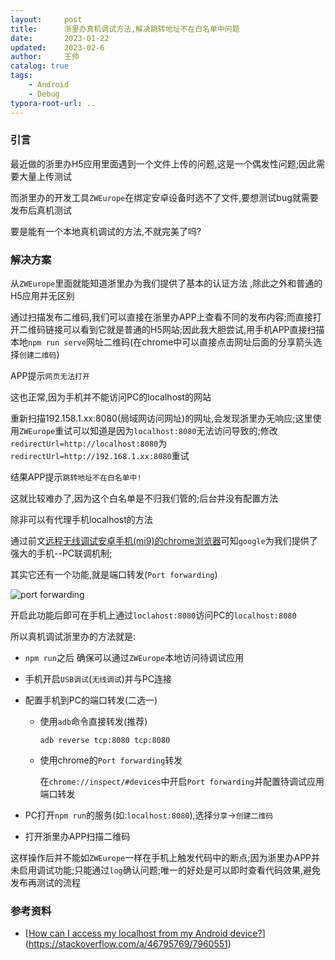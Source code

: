 ```yaml
---
layout:     post
title:      浙里办真机调试方法,解决跳转地址不在白名单中问题
date:       2023-01-22
updated:    2023-02-6
author:     王帅
catalog: true
tags:
    - Android
    - Debug
typora-root-url: ..
---
```


### 引言

最近做的浙里办H5应用里面遇到一个文件上传的问题,这是一个偶发性问题;因此需要大量上传测试

而浙里办的开发工具`ZWEurope`在绑定安卓设备时选不了文件,要想测试bug就需要发布后真机测试

要是能有一个本地真机调试的方法,不就完美了吗?

### 解决方案

从`ZWEurope`里面就能知道浙里办为我们提供了基本的认证方法 ,除此之外和普通的H5应用并无区别



通过扫描发布二维码,我们可以直接在浙里办APP上查看不同的发布内容;而直接打开二维码链接可以看到它就是普通的H5网站;因此我大胆尝试,用手机APP直接扫描本地`npm run serve`网址二维码(在chrome中可以直接点击网址后面的分享箭头选择`创建二维码`)



APP提示`网页无法打开`

这也正常,因为手机并不能访问PC的localhost的网站

重新扫描192.158.1.xx:8080(局域网访问网址)的网址,会发现浙里办无响应;这里使用`ZWEurope`重试可以知道是因为`localhost:8080`无法访问导致的;修改`redirectUrl=http://localhost:8080`为`redirectUrl=http://192.168.1.xx:8080`重试



结果APP提示`跳转地址不在白名单中!`

这就比较难办了,因为这个白名单是不归我们管的;后台并没有配置方法

除非可以有代理手机localhost的方法



通过前文[远程无线调试安卓手机(mi9)的chrome浏览器](../2023-01-20-远程无线调试安卓手机(mi9)的chrome浏览器)可知`google`为我们提供了强大的手机--PC联调机制;

其实它还有一个功能,就是端口转发(`Port forwarding`)

![port forwarding](/img/chrome_inspect_devices_forwarding.png)

开启此功能后即可在手机上通过`loclahost:8080`访问PC的`localhost:8080`



所以真机调试浙里办的方法就是:

* `npm run`之后 确保可以通过`ZWEurope`本地访问待调试应用

* 手机开启`USB调试`(`无线调试`)并与PC连接

* 配置手机到PC的端口转发(二选一)

  * 使用`adb`命令直接转发(推荐)

    `adb reverse tcp:8080 tcp:8080`

  * 使用chrome的`Port forwarding`转发

    在`chrome://inspect/#devices`中开启`Port forwarding`并配置待调试应用端口转发

* PC打开`npm run`的服务(如:`localhost:8080`),选择`分享`→`创建二维码`
* 打开浙里办APP扫描二维码





这样操作后并不能如`ZWEurope`一样在手机上触发代码中的断点;因为浙里办APP并未启用调试功能;只能通过`log`确认问题;唯一的好处是可以即时查看代码效果,避免发布再测试的流程

### 参考资料

* [[How can I access my localhost from my Android device?](https://stackoverflow.com/questions/4779963/how-can-i-access-my-localhost-from-my-android-device)](https://stackoverflow.com/a/46795769/7960551)